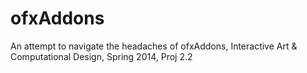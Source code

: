 ofxAddons
=========

An attempt to navigate the headaches of ofxAddons, Interactive Art &amp; Computational Design, Spring 2014, Proj 2.2
